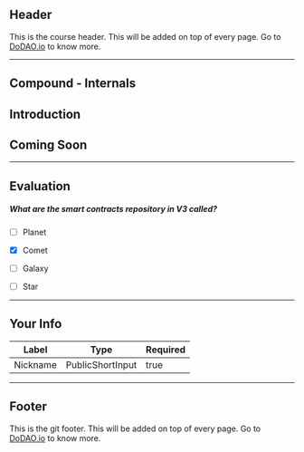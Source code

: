 ## Header
This is the course header. This will be added on top of every page. Go to [DoDAO.io](https://www.dodao.io) to know more.

---

## Compound - Internals


## Introduction


## Coming Soon        

    


---
## Evaluation





##### What are the smart contracts repository in V3 called?  

- [ ]  Planet
- [x]  Comet
- [ ]  Galaxy
- [ ]  Star

    


---
## Your Info





| Label | Type | Required |
| ----------- | ----------- | ---- |
| Nickname        | PublicShortInput   |  true    |


    


---
## Footer
This is the git footer. This will be added on top of every page. Go to [DoDAO.io](https://www.dodao.io) to know more.
    
